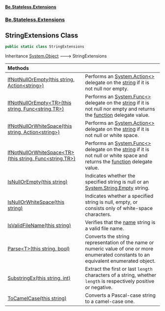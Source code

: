 #### [Be.Stateless.Extensions](README.md 'README')
### [Be.Stateless.Extensions](Be.Stateless.Extensions.md 'Be.Stateless.Extensions')

## StringExtensions Class

```csharp
public static class StringExtensions
```

Inheritance [System.Object](https://docs.microsoft.com/en-us/dotnet/api/System.Object 'System.Object') &#129106; StringExtensions

| Methods | |
| :--- | :--- |
| [IfNotNullOrEmpty(this string, Action&lt;string&gt;)](StringExtensions.IfNotNullOrEmpty(thisstring,Action_string_).md 'Be.Stateless.Extensions.StringExtensions.IfNotNullOrEmpty(this string, System.Action<string>)') | Performs an [System.Action&lt;&gt;](https://docs.microsoft.com/en-us/dotnet/api/System.Action-1 'System.Action`1') delegate on the [string](StringExtensions.IfNotNullOrEmpty(thisstring,Action_string_).md#Be.Stateless.Extensions.StringExtensions.IfNotNullOrEmpty(thisstring,System.Action_string_).string 'Be.Stateless.Extensions.StringExtensions.IfNotNullOrEmpty(this string, System.Action<string>).string') if it is not null nor empty. |
| [IfNotNullOrEmpty&lt;TR&gt;(this string, Func&lt;string,TR&gt;)](StringExtensions.IfNotNullOrEmpty_TR_(thisstring,Func_string,TR_).md 'Be.Stateless.Extensions.StringExtensions.IfNotNullOrEmpty<TR>(this string, System.Func<string,TR>)') | Performs an [System.Func&lt;&gt;](https://docs.microsoft.com/en-us/dotnet/api/System.Func-1 'System.Func`1') delegate on the [string](StringExtensions.IfNotNullOrEmpty_TR_(thisstring,Func_string,TR_).md#Be.Stateless.Extensions.StringExtensions.IfNotNullOrEmpty_TR_(thisstring,System.Func_string,TR_).string 'Be.Stateless.Extensions.StringExtensions.IfNotNullOrEmpty<TR>(this string, System.Func<string,TR>).string') if it is not null nor empty and returns the [function](StringExtensions.IfNotNullOrEmpty_TR_(thisstring,Func_string,TR_).md#Be.Stateless.Extensions.StringExtensions.IfNotNullOrEmpty_TR_(thisstring,System.Func_string,TR_).function 'Be.Stateless.Extensions.StringExtensions.IfNotNullOrEmpty<TR>(this string, System.Func<string,TR>).function') delegate value. |
| [IfNotNullOrWhiteSpace(this string, Action&lt;string&gt;)](StringExtensions.IfNotNullOrWhiteSpace(thisstring,Action_string_).md 'Be.Stateless.Extensions.StringExtensions.IfNotNullOrWhiteSpace(this string, System.Action<string>)') | Performs an [System.Action&lt;&gt;](https://docs.microsoft.com/en-us/dotnet/api/System.Action-1 'System.Action`1') delegate on the [string](StringExtensions.IfNotNullOrWhiteSpace(thisstring,Action_string_).md#Be.Stateless.Extensions.StringExtensions.IfNotNullOrWhiteSpace(thisstring,System.Action_string_).string 'Be.Stateless.Extensions.StringExtensions.IfNotNullOrWhiteSpace(this string, System.Action<string>).string') if it is not null or white space. |
| [IfNotNullOrWhiteSpace&lt;TR&gt;(this string, Func&lt;string,TR&gt;)](StringExtensions.IfNotNullOrWhiteSpace_TR_(thisstring,Func_string,TR_).md 'Be.Stateless.Extensions.StringExtensions.IfNotNullOrWhiteSpace<TR>(this string, System.Func<string,TR>)') | Performs an [System.Func&lt;&gt;](https://docs.microsoft.com/en-us/dotnet/api/System.Func-1 'System.Func`1') delegate on the [string](StringExtensions.IfNotNullOrWhiteSpace_TR_(thisstring,Func_string,TR_).md#Be.Stateless.Extensions.StringExtensions.IfNotNullOrWhiteSpace_TR_(thisstring,System.Func_string,TR_).string 'Be.Stateless.Extensions.StringExtensions.IfNotNullOrWhiteSpace<TR>(this string, System.Func<string,TR>).string') if it is not null or white space and returns the [function](StringExtensions.IfNotNullOrWhiteSpace_TR_(thisstring,Func_string,TR_).md#Be.Stateless.Extensions.StringExtensions.IfNotNullOrWhiteSpace_TR_(thisstring,System.Func_string,TR_).function 'Be.Stateless.Extensions.StringExtensions.IfNotNullOrWhiteSpace<TR>(this string, System.Func<string,TR>).function') delegate value. |
| [IsNullOrEmpty(this string)](StringExtensions.IsNullOrEmpty(thisstring).md 'Be.Stateless.Extensions.StringExtensions.IsNullOrEmpty(this string)') | Indicates whether the specified string is null or an [System.String.Empty](https://docs.microsoft.com/en-us/dotnet/api/System.String.Empty 'System.String.Empty') string. |
| [IsNullOrWhiteSpace(this string)](StringExtensions.IsNullOrWhiteSpace(thisstring).md 'Be.Stateless.Extensions.StringExtensions.IsNullOrWhiteSpace(this string)') | Indicates whether a specified string is null, empty, or consists only of white-space characters. |
| [IsValidFileName(this string)](StringExtensions.IsValidFileName(thisstring).md 'Be.Stateless.Extensions.StringExtensions.IsValidFileName(this string)') | Verifies that the [name](StringExtensions.IsValidFileName(thisstring).md#Be.Stateless.Extensions.StringExtensions.IsValidFileName(thisstring).name 'Be.Stateless.Extensions.StringExtensions.IsValidFileName(this string).name') string is a valid file name. |
| [Parse&lt;T&gt;(this string, bool)](StringExtensions.Parse_T_(thisstring,bool).md 'Be.Stateless.Extensions.StringExtensions.Parse<T>(this string, bool)') | Converts the string representation of the name or numeric value of one or more enumerated constants to an equivalent enumerated object. |
| [SubstringEx(this string, int)](StringExtensions.SubstringEx(thisstring,int).md 'Be.Stateless.Extensions.StringExtensions.SubstringEx(this string, int)') | Extract the first or last `length` characters of a string, whether `length` is respectively positive or negative. |
| [ToCamelCase(this string)](StringExtensions.ToCamelCase(thisstring).md 'Be.Stateless.Extensions.StringExtensions.ToCamelCase(this string)') | Converts a Pascal-case string to a camel-case one. |
